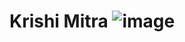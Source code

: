 # Krishi Mitra ![image](https://user-images.githubusercontent.com/73053338/151559188-596a026c-18ef-4b60-8da8-7ffec42d1b01.png)

